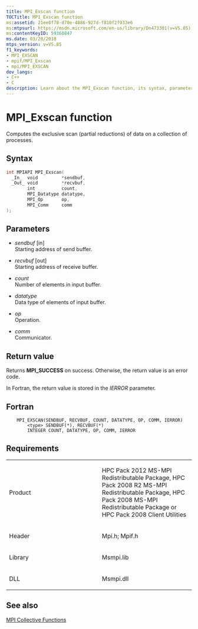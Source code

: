 ```yaml
---
title: MPI_Exscan function
TOCTitle: MPI_Exscan function
ms:assetid: 21ee8f78-d70e-4886-927d-f810f2f933e6
ms:mtpsurl: https://msdn.microsoft.com/en-us/library/Dn473301(v=VS.85)
ms:contentKeyID: 59360847
ms.date: 03/28/2018
mtps_version: v=VS.85
f1_keywords:
- MPI_EXSCAN
- mpif/MPI_Exscan
- mpi/MPI_EXSCAN
dev_langs:
- C++
- C
description: Learn about the MPI_Exscan function, its syntax, parameters, and return values. Ideal for users of HPC Pack 2012 MS-MPI Redistributable Package.
---
```


# MPI\_Exscan function

Computes the exclusive scan (partial reductions) of data on a collection of processes.

## Syntax

``` c++
int MPIAPI MPI_Exscan(
  _In_  void         *sendbuf,
  _Out_ void         *recvbuf,
        int          count,
        MPI_Datatype datatype,
        MPI_Op       op,
        MPI_Comm     comm
);
```

## Parameters

  - *sendbuf* \[in\]  
    Starting address of send buffer.

  - *recvbuf* \[out\]  
    Starting address of receive buffer.

  - *count*  
    Number of elements in input buffer.

  - *datatype*  
    Data type of elements of input buffer.

  - *op*  
    Operation.

  - *comm*  
    Communicator.

## Return value

Returns **MPI\_SUCCESS** on success. Otherwise, the return value is an error code.

In Fortran, the return value is stored in the *IERROR* parameter.

## Fortran

``` FORTRAN
    MPI_EXSCAN(SENDBUF, RECVBUF, COUNT, DATATYPE, OP, COMM, IERROR)
        <type> SENDBUF(*), RECVBUF(*)
        INTEGER COUNT, DATATYPE, OP, COMM, IERROR
```

## Requirements

<table>
<colgroup>
<col style="width: 50%" />
<col style="width: 50%" />
</colgroup>
<tbody>
<tr class="odd">
<td><p>Product</p></td>
<td><p>HPC Pack 2012 MS-MPI Redistributable Package, HPC Pack 2008 R2 MS-MPI Redistributable Package, HPC Pack 2008 MS-MPI Redistributable Package or HPC Pack 2008 Client Utilities</p></td>
</tr>
<tr class="even">
<td><p>Header</p></td>
<td>Mpi.h;
Mpif.h</td>
</tr>
<tr class="odd">
<td><p>Library</p></td>
<td>Msmpi.lib</td>
</tr>
<tr class="even">
<td><p>DLL</p></td>
<td>Msmpi.dll</td>
</tr>
</tbody>
</table>


## See also

[MPI Collective Functions](mpi-collective-functions.md)

